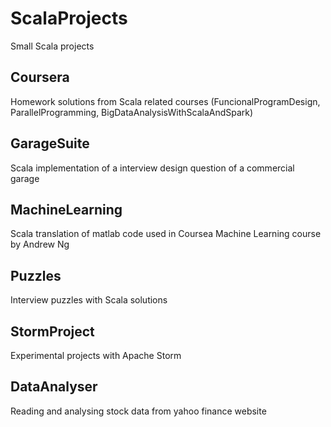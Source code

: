 # ScalaProjects
Small Scala projects

## Coursera
Homework solutions from Scala related courses (FuncionalProgramDesign, ParallelProgramming, BigDataAnalysisWithScalaAndSpark)

## GarageSuite
Scala implementation of a interview design question of a commercial garage

## MachineLearning
Scala translation of matlab code used in Coursea Machine Learning course by Andrew Ng

## Puzzles
Interview puzzles with Scala solutions

## StormProject
Experimental projects with Apache Storm

## DataAnalyser
Reading and analysing stock data from yahoo finance website
